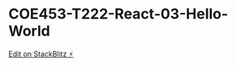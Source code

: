 # COE453-T222-React-03-Hello-World

[Edit on StackBlitz ⚡️](https://stackblitz.com/edit/web-platform-kngjqg)